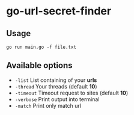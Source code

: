 # go-url-secret-finder

## Usage
`go run main.go -f file.txt`

## Available options
- `-list` List containing of your **urls**
- `-thread` Your threads (default **10**)
- `-timeout` Timeout request to sites (default **10**)
- `-verbose` Print output into terminal
- `-match` Print only match url